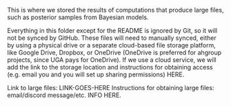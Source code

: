 This is where we stored the results of computations that produce
large files, such as posterior samples from Bayesian models.

Everything in this folder except for the README is ignored by Git, so it will
not be synced by GitHub. These files will need to manually synced, either
by using a physical drive or a separate cloud-based file storage platform, like
Google Drive, Dropbox, or OneDrive (OneDrive is preferred for ahgroup projects,
since UGA pays for OneDrive). If we use a cloud service, we will add the
link to the storage location and instructions for obtaining access (e.g. email
you and you will set up sharing permissions) HERE.

Link to large files: LINK-GOES-HERE
Instructions for obtaining large files: email/discord message/etc. INFO HERE.
